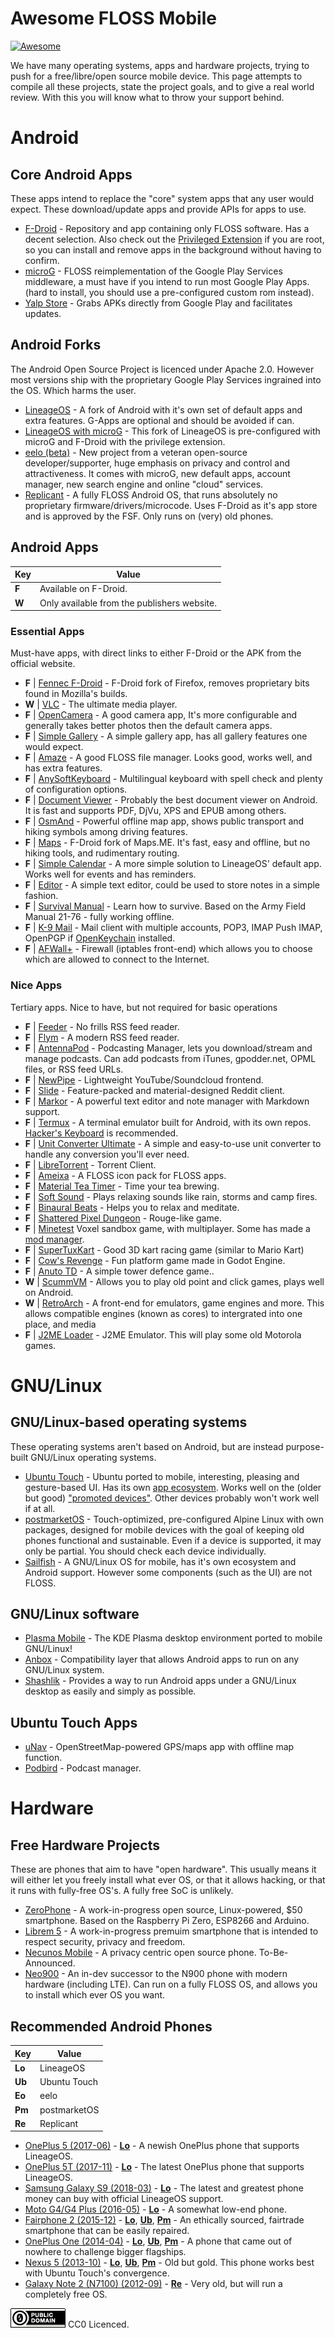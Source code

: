 # Awesome FLOSS Mobile

[![Awesome](https://awesome.re/badge.svg)](https://awesome.re)

We have many operating systems, apps and hardware projects, trying to push for a free/libre/open source mobile device. This page attempts to compile all these projects, state the project goals, and to give a real world review. With this you will know what to throw your support behind.

# Android

## Core Android Apps

These apps intend to replace the "core" system apps that any user would expect. These download/update apps and provide APIs for apps to use.

* [F-Droid](https://f-droid.org/) - Repository and app containing only FLOSS software. Has a decent selection. Also check out the [Privileged Extension](https://gitlab.com/fdroid/privileged-extension/#f-droid-privileged-extension) if you are root, so you can install and remove apps in the background without having to confirm.
* [microG](https://microg.org/) - FLOSS reimplementation of the Google Play Services middleware, a must have if you intend to run most Google Play Apps. (hard to install, you should use a pre-configured custom rom instead).
* [Yalp Store](https://f-droid.org/en/packages/com.github.yeriomin.yalpstore/) - Grabs APKs directly from Google Play and facilitates updates.

## Android Forks

The Android Open Source Project is licenced under Apache 2.0. However most versions ship with the proprietary Google Play Services ingrained into the OS. Which harms the user.

* [LineageOS](https://lineageos.org/) - A fork of Android with it's own set of default apps and extra features. G-Apps are optional and should be avoided if can.
* [LineageOS with microG](https://lineage.microg.org/) - This fork of LineageOS is pre-configured with microG and F-Droid with the privilege extension.
* [eelo (beta)](https://e.foundation/) - New project from a veteran open-source developer/supporter, huge emphasis on privacy and control and attractiveness. It comes with microG, new default apps, account manager, new search engine and online "cloud" services.
* [Replicant](https://www.replicant.us/) - A fully FLOSS Android OS, that runs absolutely no proprietary firmware/drivers/microcode. Uses F-Droid as it's app store and is approved by the FSF. Only runs on (very) old phones.

## Android Apps

| Key   | Value                                       |
|-------|---------------------------------------------|
| **F** | Available on F-Droid.                       |
| **W** | Only available from the publishers website. |

### Essential Apps

Must-have apps, with direct links to either F-Droid or the APK from the official website.

* **F** | [Fennec F-Droid](https://f-droid.org/packages/org.mozilla.fennec_fdroid/) - F-Droid fork of Firefox, removes proprietary bits found in Mozilla's builds.
* **W** | [VLC](https://www.videolan.org/vlc/download-android.html) - The ultimate media player.
* **F** | [OpenCamera](https://f-droid.org/packages/net.sourceforge.opencamera/) - A good camera app, It's more configurable and generally takes better photos then the default camera apps.
* **F** | [Simple Gallery](https://f-droid.org/en/packages/com.simplemobiletools.gallery/) - A simple gallery app, has all gallery features one would expect.
* **F** | [Amaze](https://f-droid.org/en/packages/com.amaze.filemanager/) - A good FLOSS file manager. Looks good, works well, and has extra features.
* **F** | [AnySoftKeyboard](https://f-droid.org/en/packages/com.menny.android.anysoftkeyboard/) - Multilingual keyboard with spell check and plenty of configuration options.
* **F** | [Document Viewer](https://f-droid.org/en/packages/org.sufficientlysecure.viewer/) - Probably the best document viewer on Android. It is fast and supports PDF, DjVu, XPS and EPUB among others.
* **F** | [OsmAnd](https://f-droid.org/en/packages/net.osmand.plus/) - Powerful offline map app, shows public transport and hiking symbols among driving features.
* **F** | [Maps](https://f-droid.org/en/packages/com.github.axet.maps/) - F-Droid fork of Maps.ME. It's fast, easy and offline, but no hiking tools, and rudimentary routing.
* **F** | [Simple Calendar](https://f-droid.org/en/packages/com.simplemobiletools.calendar/) - A more simple solution to LineageOS' default app. Works well for events and has reminders.
* **F** | [Editor](https://f-droid.org/en/packages/org.billthefarmer.editor/) - A simple text editor, could be used to store notes in a simple fashion.
* **F** | [Survival Manual](https://f-droid.org/en/packages/org.ligi.survivalmanual/) - Learn how to survive. Based on the Army Field Manual 21-76 - fully working offline.
* **F** | [K-9 Mail](https://f-droid.org/en/packages/com.fsck.k9/) - Mail client with multiple accounts, POP3, IMAP Push IMAP, OpenPGP if [OpenKeychain](https://f-droid.org/fr/packages/org.sufficientlysecure.keychain/) installed.
* **F** | [AFWall+](https://f-droid.org/en/packages/dev.ukanth.ufirewall/) - Firewall (iptables front-end) which allows you to choose which are allowed to connect to the Internet. 

### Nice Apps

Tertiary apps. Nice to have, but not required for basic operations

* **F** | [Feeder](https://f-droid.org/en/packages/com.nononsenseapps.feeder/) - No frills RSS feed reader.
* **F** | [Flym](https://f-droid.org/en/packages/net.frju.flym/) - A modern RSS feed reader.
* **F** | [AntennaPod](https://f-droid.org/packages/de.danoeh.antennapod/) - Podcasting Manager, lets you download/stream and manage podcasts. Can add podcasts from iTunes, gpodder.net, OPML files, or RSS feed URLs.
* **F** | [NewPipe](https://f-droid.org/en/packages/org.schabi.newpipe/) - Lightweight YouTube/Soundcloud frontend.
* **F** | [Slide](https://f-droid.org/en/packages/me.ccrama.redditslide/) - Feature-packed and material-designed Reddit client.
* **F** | [Markor](https://f-droid.org/en/packages/net.gsantner.markor/) - A powerful text editor and note manager with Markdown support.
* **F** | [Termux](https://f-droid.org/en/packages/com.termux/) - A terminal emulator built for Android, with its own repos. [Hacker's Keyboard](https://f-droid.org/en/packages/org.pocketworkstation.pckeyboard/) is recommended.
* **F** | [Unit Converter Ultimate](https://f-droid.org/en/packages/com.physphil.android.unitconverterultimate/) - A simple and easy-to-use unit converter to handle any conversion you'll ever need.
* **F** | [LibreTorrent](https://f-droid.org/en/packages/org.proninyaroslav.libretorrent/) - Torrent Client.
* **F** | [Ameixa](https://f-droid.org/en/packages/org.xphnx.ameixa/) - A FLOSS icon pack for FLOSS apps.
* **F** | [Material Tea Timer](https://f-droid.org/packages/org.ligi.materialteatimer/) - Time your tea brewing.
* **F** | [Soft Sound](https://f-droid.org/en/packages/org.mcxa.softsound/) - Plays relaxing sounds like rain, storms and camp fires.
* **F** | [Binaural Beats](https://f-droid.org/en/packages/com.github.axet.binauralbeats/) - Helps you to relax and meditate.
* **F** | [Shattered Pixel Dungeon](https://f-droid.org/en/packages/com.shatteredpixel.shatteredpixeldungeon/) - Rouge-like game.
* **F** | [Minetest](https://f-droid.org/en/packages/net.minetest.minetest/) Voxel sandbox game, with multiplayer. Some has made a [mod manager](https://f-droid.org/en/packages/com.rubenwardy.minetestmodmanager/).
* **F** | [SuperTuxKart](https://f-droid.org/en/packages/org.supertuxkart.stk/) - Good 3D kart racing game (similar to Mario Kart)
* **F** | [Cow's Revenge](https://f-droid.org/en/packages/org.pipoypipagames.cowsrevenge/) - Fun platform game made in Godot Engine.
* **F** | [Anuto TD](https://f-droid.org/en/packages/ch.logixisland.anuto/) - A simple tower defence game..
* **W** | [ScummVM](https://www.scummvm.org/) - Allows you to play old point and click games, plays well on Android.
* **W** | [RetroArch](https://www.retroarch.com/?page=platforms) - A front-end for emulators, game engines and more. This allows compatible engines (known as cores) to intergrated into one place, and media
* **F** | [J2ME Loader](https://f-droid.org/en/packages/ru.playsoftware.j2meloader/) - J2ME Emulator. This will play some old Motorola games.

# GNU/Linux

## GNU/Linux-based operating systems

These operating systems aren't based on Android, but are instead purpose-built GNU/Linux operating systems.

* [Ubuntu Touch](https://ubuntu-touch.io/) - Ubuntu ported to mobile, interesting, pleasing and gesture-based UI. Has its own [app ecosystem](https://open-store.io/). Works well on the (older but good) ["promoted devices"](https://ubports.com/devices/promoted-devices). Other devices probably won't work well if at all.
* [postmarketOS](https://postmarketos.org/) - Touch-optimized, pre-configured Alpine Linux with own packages, designed for mobile devices with the goal of keeping old phones functional and sustainable. Even if a device is supported, it may only be partial. You should check each device individually.
* [Sailfish](https://en.wikipedia.org/wiki/Sailfish_OS) - A GNU/Linux OS for mobile, has it's own ecosystem and Android support. However some components (such as the UI) are not FLOSS.

## GNU/Linux software

* [Plasma Mobile](https://www.plasma-mobile.org/) - The KDE Plasma desktop environment ported to mobile GNU/Linux!
* [Anbox](https://anbox.io/) - Compatibility layer that allows Android apps to run on any GNU/Linux system.
* [Shashlik](http://www.shashlik.io/) - Provides a way to run Android apps under a GNU/Linux desktop as easily and simply as possible.

## Ubuntu Touch Apps

* [uNav](https://open-store.io/app/navigator.costales) - OpenStreetMap-powered GPS/maps app with offline map function.
* [Podbird](https://open-store.io/app/com.mikeasoft.podbird) - Podcast manager.

# Hardware

## Free Hardware Projects

These are phones that aim to have "open hardware". This usually means it will either let you freely install what ever OS, or that it allows hacking, or that it runs with fully-free OS's. A fully free SoC is unlikely.

* [ZeroPhone](https://www.crowdsupply.com/arsenijs/zerophone) - A work-in-progress open source, Linux-powered, $50 smartphone. Based on the Raspberry Pi Zero, ESP8266 and Arduino.
* [Librem 5](https://puri.sm/products/librem-5/) - A work-in-progress premuim smartphone that is intended to respect security, privacy and freedom.
* [Necunos Mobile](https://necunos.com/mobile/) - A privacy centric open source phone. To-Be-Announced.
* [Neo900](https://neo900.org/) - An in-dev successor to the N900 phone with modern hardware (including LTE). Can run on a fully FLOSS OS, and allows you to install which ever OS you want.

## Recommended Android Phones

| Key    | Value        |
|--------|--------------|
| **Lo** | LineageOS    |
| **Ub** | Ubuntu Touch |
| **Eo** | eelo         |
| **Pm** | postmarketOS |
| **Re** | Replicant    |

* [OnePlus 5 (2017-06)](https://en.wikipedia.org/wiki/OnePlus_5) - **[Lo](https://wiki.lineageos.org/devices/cheeseburger)** - A newish OnePlus phone that supports LineageOS. 
* [OnePlus 5T (2017-11)](https://en.wikipedia.org/wiki/OnePlus_5T) - **[Lo](https://wiki.lineageos.org/devices/dumpling)** - The latest OnePlus phone that supports LineageOS.
* [Samsung Galaxy S9 (2018-03)](https://en.wikipedia.org/wiki/Samsung_Galaxy_S9) - **[Lo](https://wiki.lineageos.org/devices/starlte)** - The latest and greatest phone money can buy with official LineageOS support.
* [Moto G4/G4 Plus (2016-05)](https://en.wikipedia.org/wiki/Moto_G4) - **[Lo](https://wiki.lineageos.org/devices/athene)** - A somewhat low-end phone.
* [Fairphone 2 (2015-12)](https://en.wikipedia.org/wiki/Fairphone_2) - **[Lo](https://wiki.lineageos.org/devices/FP2)**, **[Ub](https://devices.ubuntu-touch.io/device/FP2)**, **[Pm](https://wiki.postmarketos.org/wiki/Fairphone_2_(fairphone-fp2))** - An ethically sourced, fairtrade smartphone that can be easily repaired.
* [OnePlus One (2014-04)](https://en.wikipedia.org/wiki/OnePlus_One) - **[Lo](https://wiki.lineageos.org/devices/bacon)**, **[Ub](https://devices.ubuntu-touch.io/device/bacon)**, **[Pm](https://wiki.postmarketos.org/wiki/OnePlus_One_(oneplus-bacon))** - A phone that came out of nowhere to challenge bigger flagships.
* [Nexus 5 (2013-10)](https://en.wikipedia.org/wiki/Nexus_5) - **[Lo](https://wiki.lineageos.org/devices/hammerhead)**, **[Ub](https://devices.ubuntu-touch.io/device/hammerhead)**, **[Pm](https://wiki.postmarketos.org/wiki/Google_Nexus_5_(lg-hammerhead))** - Old but gold. This phone works best with Ubuntu Touch's convergence.
* [Galaxy Note 2 (N7100) (2012-09)](https://en.wikipedia.org/wiki/Samsung_Galaxy_Note_II) - **[Re](https://redmine.replicant.us/projects/replicant/wiki/GalaxyNote2N7100)** - Very old, but will run a completely free OS.

![Public Domain (CC0)](pd.png) CC0 Licenced.

